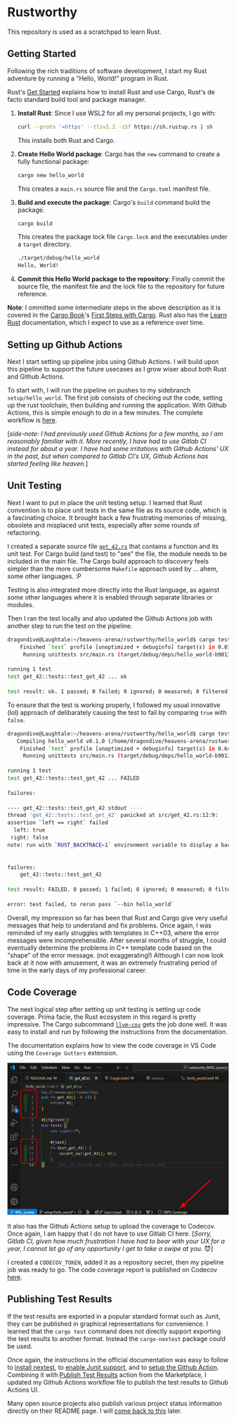 # Rustworthy

This repository is used as a scratchpad to learn Rust.

## Getting Started

Following the rich traditions of software development, I start my Rust adventure by
running a "Hello, World!" program in Rust.

Rust's [Get Started](https://www.rust-lang.org/learn/get-started) explains how to
install Rust and use Cargo, Rust's de facto standard build tool and package manager.

1. **Install Rust**: Since I use WSL2 for all my personal projects, I go with:

    ```bash
    curl --proto '=https' --tlsv1.2 -sSf https://sh.rustup.rs | sh
    ```

    This installs both Rust and Cargo.

2. **Create Hello World package**: Cargo has the `new` command to create a fully
   functional package:

   ```bash
   cargo new hello_world
   ```

   This creates a `main.rs` source file and the `Cargo.toml` manifest file.

3. **Build and execute the package**: Cargo's `build` command build the package.

    ```bash
    cargo build
    ```

    This creates the package lock file `Cargo.lock` and the executables under a
    `target` directory.

    ```bash
    ./target/debug/hello_world
    Hello, World!
    ```

4. **Commit this Hello World package to the repository**: Finally commit the source
    file, the manifest file and the lock file to the repository for future reference.

**Note**: I ommitted some intermediate steps in the above description as it is covered
in the [Cargo Book](https://doc.rust-lang.org/cargo/index.html)'s
[First Steps with Cargo](https://doc.rust-lang.org/cargo/getting-started/first-steps.html).
Rust also has the [Learn Rust](https://www.rust-lang.org/learn) documentation, which
I expect to use as a reference over time.

## Setting up Github Actions

Next I start setting up pipeline jobs using Github Actions. I will build upon this
pipeline to support the future usecases as I grow wiser about both Rust and Github
Actions.

To start with, I will run the pipeline on pushes to my sidebranch `setup/hello_world`.
The first job consists of checking out the code, setting up the rust toolchain, then
building and running the application. With Github Actions, this is simple enough to do
in a few minutes. The complete workflow is [here](.github/workflows/hello_world.yml).

[_side-note: I had previously used Github Actions for a few months, so I am reasonably
familiar with it. More recently, I have had to use Gitlab CI instead for about a year.
I have had some irritations with Github Actions' UX in the past, but when compared to
Gitlab CI's UX, Github Actions has started feeling like heaven._]

## Unit Testing

Next I want to put in place the unit testing setup. I learned that Rust convention is
to place unit tests in the same file as its source code, which is a fascinating choice.
It brought back a few frustrating memories of missing, obsolete and misplaced unit
tests, especially after some rounds of refactoring.

I created a separate source file [`get_42.rs`](hello_world/src/get_42.rs) that
contains a function and its unit test. For Cargo build (and test) to "see" the file,
the module needs to be included in the main file. The Cargo build approach to discovery
feels simpler than the more cumbersome `Makefile` approach used by ... ahem, some
other languages. :P

Testing is also integrated more directly into the Rust language, as against some other
languages where it is enabled through separate libraries or modules.

Then I ran the test locally and also updated the Github Actions job with another step
to run the test on the pipeline.

```bash
dragondive@Laughtale:~/heavens-arena/rustworthy/hello_world$ cargo test
    Finished `test` profile [unoptimized + debuginfo] target(s) in 0.01s
     Running unittests src/main.rs (target/debug/deps/hello_world-b901389d868bd6fa)

running 1 test
test get_42::tests::test_get_42 ... ok

test result: ok. 1 passed; 0 failed; 0 ignored; 0 measured; 0 filtered out; finished in 0.00s
```

To ensure that the test is working properly, I followed my usual innovative (lol)
approach of delibarately causing the test to fail by comparing `true` with `false`.

```bash
dragondive@Laughtale:~/heavens-arena/rustworthy/hello_world$ cargo test
   Compiling hello_world v0.1.0 (/home/dragondive/heavens-arena/rustworthy/hello_world)
    Finished `test` profile [unoptimized + debuginfo] target(s) in 0.64s
     Running unittests src/main.rs (target/debug/deps/hello_world-b901389d868bd6fa)

running 1 test
test get_42::tests::test_get_42 ... FAILED

failures:

---- get_42::tests::test_get_42 stdout ----
thread 'get_42::tests::test_get_42' panicked at src/get_42.rs:12:9:
assertion `left == right` failed
  left: true
 right: false
note: run with `RUST_BACKTRACE=1` environment variable to display a backtrace


failures:
    get_42::tests::test_get_42

test result: FAILED. 0 passed; 1 failed; 0 ignored; 0 measured; 0 filtered out; finished in 0.00s

error: test failed, to rerun pass `--bin hello_world`
```

Overall, my impression so far has been that Rust and Cargo give very useful messages
that help to understand and fix problems. Once again, I was reminded of my early
struggles with templates in C++03, where the error messages were incomprehensible. After
several months of struggle, I could eventually determine the problems in C++ template
code based on the "shape" of the error message. (not exaggerating!) Although I can now
look back at it now with amusement, it was an extremely frustrating period of time in
the early days of my professional career.

## Code Coverage

The next logical step after setting up unit testing is setting up code coverage. Prima
facie, the Rust ecosystem in this regard is pretty impressive. The Cargo subcommand
[`llvm-cov`](https://lib.rs/crates/cargo-llvm-cov) gets the job done well. It was easy
to install and run by following the instructions from the documentation.

The documentation explains how to view the code coverage in VS Code using the `Coverage
Gutters` extension.

![Rust coverage](static/rust_coverage.png)

It also has the Github Actions setup to upload the coverage to Codecov. Once again, I am
happy that I do not have to use Gitlab CI here. [_Sorry, Gitlab CI, given how much
frustration I have had to bear with your UX for a year, I cannot let go of any
opportunity I get to take a swipe at you._ :smiling_imp:]

I created a `CODECOV_TOKEN`, added it as a repository secret, then my pipeline job was
ready to go. The code coverage report is published on Codecov
[here](https://app.codecov.io/github/heavens-arena/rustworthy/tree/setup%2Fhello_world).

## Publishing Test Results

If the test results are exported in a popular standard format such as Junit, they
can be published in graphical representations for convenience. I learned that the
`cargo test` command does not directly support exporting the test results to another
format. Instead the `cargo-nextest` package could be used.

Once again, the instructions in the official documentation was easy to follow to
[install nextest](https://nexte.st/docs/installation/pre-built-binaries/), to
[enable Junit support](https://nexte.st/docs/machine-readable/junit/), and to
[setup the Github Action](https://nexte.st/docs/installation/pre-built-binaries/#using-pre-built-binaries-in-ci).
Combining it with [Publish Test Results](https://github.com/marketplace/actions/publish-test-results)
action from the Marketplace, I updated my Github Actions workflow file to publish the
test results to Github Actions UI.

Many open source projects also publish various project status information directly on
their README page. I will [come back to this](https://github.com/heavens-arena/rustworthy/issues/1)
later.
